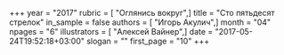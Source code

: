 +++
year = "2017"
rubric = [ "Оглянись вокруг",]
title = "Сто пятьдесят стрелок"
in_sample = false
authors = [ "Игорь Акулич",]
month = "04"
npages = "6"
illustrators = [ "Алексей Вайнер",]
date = "2017-05-24T19:52:18+03:00"
slogan = ""
first_page = "10"
+++
